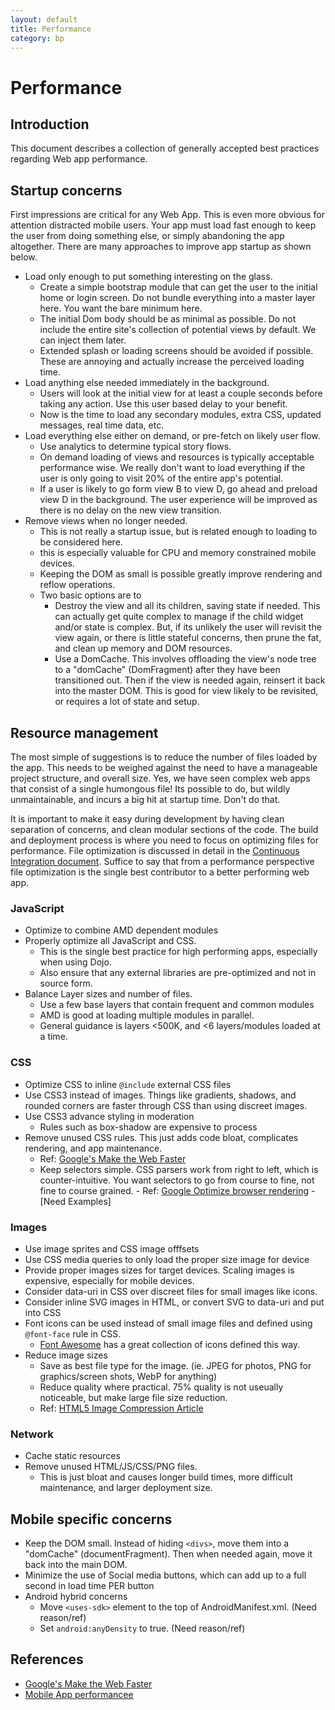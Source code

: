 ```yaml
---
layout: default
title: Performance
category: bp
---
```




# Performance

## Introduction

This document describes a collection of generally accepted best practices regarding Web app performance.

## Startup concerns
First impressions are critical for any Web App.  This is even more obvious for attention distracted mobile users. Your app must load fast enough to keep the user from doing something else, or simply abandoning the app altogether. There are many approaches to improve app startup as shown below.

- Load only enough to put something interesting on the glass.
	- Create a simple bootstrap module that can get the user to the initial home or login screen. Do not bundle everything into a master layer here.  You want the bare minimum here.
	- The initial Dom body should be as minimal as possible.  Do not include the entire site's collection of potential views by default.  We can inject them later.
	- Extended splash or loading screens should be avoided if possible. These are annoying and actually increase the perceived loading time.
- Load anything else needed immediately in the background.
	- Users will look at the initial view for at least a couple seconds before taking any action. Use this user based delay to your benefit.
	- Now is the time to load any secondary modules, extra CSS, updated messages, real time data, etc.
- Load everything else either on demand, or pre-fetch on likely user flow.
	- Use analytics to determine typical story flows.
	- On demand loading of views and resources is typically acceptable performance wise. We really don't want to load everything if the user is only going to visit 20% of the entire app's potential.
	- If a user is likely to go form view B to view D, go ahead and preload view D in the background. The user experience will be improved as there is no delay on the new view transition.
- Remove views when no longer needed.
	- This is not really a startup issue, but is related enough to loading to be considered here.
	- this is especially valuable for CPU and memory constrained mobile devices.
	- Keeping the DOM as small is possible greatly improve rendering and reflow operations.
	- Two basic options are to
		- Destroy the view and all its children, saving state if needed. This can actually get quite complex to manage if the child widget and/or state is complex. But, if its unlikely the user will revisit the view again, or there is little stateful concerns, then prune the fat, and clean up memory and DOM resources.
		- Use a DomCache. This involves offloading the view's node tree to a "domCache" (DomFragment) after they have been transitioned out. Then if the view is needed again, reinsert it back into the master DOM. This is good for view likely to be revisited, or requires a lot of state and setup.


## Resource management
The most simple of suggestions is to reduce the number of files loaded by the app.  This needs to be weighed against the need to have a manageable project structure, and overall size.  Yes, we have seen complex web apps that consist of a single humongous file! Its possible to do, but wildly unmaintainable, and incurs a big hit at startup time. Don't do that.

It is important to make it easy during development by having clean separation of concerns, and clean modular sections of the code. The build and deployment process is where you need to focus on optimizing files for performance. File optimization is discussed in detail in the [Continuous Integration document](./continuous-integration.html).  Suffice to say that from a performance perspective file optimization is the single best contributor to a better performing web app.

### JavaScript
- Optimize to combine AMD dependent modules
- Properly optimize all JavaScript and CSS.
	- This is the single best practice for high performing apps, especially when using Dojo.
	- Also ensure that any external libraries are pre-optimized and not in source form.
- Balance Layer sizes and number of files.
	- Use a few base layers that contain frequent and common modules
	- AMD is good at loading multiple modules in parallel.
	- General guidance is layers <500K, and <6 layers/modules loaded at a time.

### CSS
- Optimize CSS to inline `@include` external CSS files
- Use CSS3 instead of images. Things like gradients, shadows, and rounded corners are faster through CSS than using discreet images.
- Use CSS3 advance styling in moderation
	- Rules such as box-shadow are expensive to process
- Remove unused CSS rules. This just adds code bloat, complicates rendering, and app maintenance.
	- Ref: [Google's Make the Web Faster](https://developers.google.com/speed/docs/best-practices/payload#RemoveUnusedCSS)
	- Keep selectors simple. CSS parsers work from right to left, which is counter-intuitive. You want selectors to go from course to fine, not fine to course grained.
			- Ref: [Google Optimize browser rendering](https://developers.google.com/speed/docs/best-practices/rendering#UseEfficientCSSSelectors)
			- [Need Examples]

### Images
- Use image sprites and CSS image offfsets
- Use CSS media queries to only load the proper size image for device
- Provide proper images sizes for target devices. Scaling images is expensive, especially for mobile devices.
- Consider data-uri in CSS over discreet files for small images like icons.
- Consider inline SVG images in HTML, or convert SVG to data-uri and put into CSS
- Font icons can be used instead of small image files and defined using `@font-face` rule in CSS.
	- [Font Awesome](http://fortawesome.github.io/Font-Awesome/) has a great collection of icons defined this way.
- Reduce image sizes
	- Save as best file type for the image. (ie. JPEG for photos, PNG for graphics/screen shots, WebP for anything)
	- Reduce quality where practical. 75% quality is not useually noticeable, but make large file size reduction.
	- Ref: [HTML5 Image Compression Article](http://www.html5rocks.com/en/tutorials/speed/img-compression/)

### Network
- Cache static resources
- Remove unused HTML/JS/CSS/PNG files.
	- This is just bloat and causes longer build times, more difficult maintenance, and larger deployment size.


## Mobile specific concerns
- Keep the DOM small. Instead of hiding `<divs>`, move them into a "domCache" (documentFragment). Then when needed again, move it back into the main DOM.
- Minimize the use of Social media buttons, which can add up to a full second in load time PER button
- Android hybrid concerns
	- Move `<uses-sdk>` element to the top of AndroidManifest.xml. (Need reason/ref)
	- Set `android:anyDensity` to true. (Need reason/ref)

## References
- [Google's Make the Web Faster](https://developers.google.com/speed/?csw=1)
- [Mobile App performancee](http://mobile.smashingmagazine.com/2013/04/03/build-fast-loading-mobile-website/)


<!-- =====[ Keep all links inline.  It will make breaking up docs easier ]===== -->

